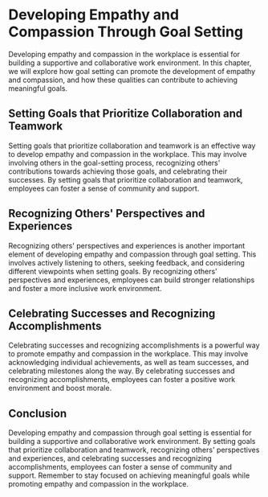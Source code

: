Developing Empathy and Compassion Through Goal Setting
====================================================================================================

Developing empathy and compassion in the workplace is essential for building a supportive and collaborative work environment. In this chapter, we will explore how goal setting can promote the development of empathy and compassion, and how these qualities can contribute to achieving meaningful goals.

Setting Goals that Prioritize Collaboration and Teamwork
--------------------------------------------------------

Setting goals that prioritize collaboration and teamwork is an effective way to develop empathy and compassion in the workplace. This may involve involving others in the goal-setting process, recognizing others' contributions towards achieving those goals, and celebrating their successes. By setting goals that prioritize collaboration and teamwork, employees can foster a sense of community and support.

Recognizing Others' Perspectives and Experiences
------------------------------------------------

Recognizing others' perspectives and experiences is another important element of developing empathy and compassion through goal setting. This involves actively listening to others, seeking feedback, and considering different viewpoints when setting goals. By recognizing others' perspectives and experiences, employees can build stronger relationships and foster a more inclusive work environment.

Celebrating Successes and Recognizing Accomplishments
-----------------------------------------------------

Celebrating successes and recognizing accomplishments is a powerful way to promote empathy and compassion in the workplace. This may involve acknowledging individual achievements, as well as team successes, and celebrating milestones along the way. By celebrating successes and recognizing accomplishments, employees can foster a positive work environment and boost morale.

Conclusion
----------

Developing empathy and compassion through goal setting is essential for building a supportive and collaborative work environment. By setting goals that prioritize collaboration and teamwork, recognizing others' perspectives and experiences, and celebrating successes and recognizing accomplishments, employees can foster a sense of community and support. Remember to stay focused on achieving meaningful goals while promoting empathy and compassion in the workplace.
